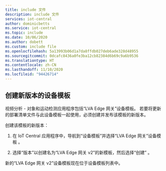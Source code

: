 ```yaml
---
title: include 文件
description: include 文件
services: iot-central
author: dominicbetts
ms.service: iot-central
ms.topic: include
ms.date: 10/06/2020
ms.author: dobett
ms.custom: include file
ms.openlocfilehash: 5a13993b06d1a7da8ffdb027deb6ade328d48955
ms.sourcegitcommit: 0dcafc8436a0fe3ba12cb82384d6b69c9a6b9536
ms.translationtype: HT
ms.contentlocale: zh-CN
ms.lasthandoff: 11/10/2020
ms.locfileid: "94426714"
---
```

## <a name="version-the-device-template"></a>创建新版本的设备模板

视频分析 - 对象和运动检测应用程序包括“LVA Edge 网关”设备模板。 若要将更新的部署清单文件与此设备模板一起使用，必须创建并发布该模板的新版本。

创建该模板的新版本：

1. 在 IoT Central 应用程序中，导航到“设备模板”并选择“LVA Edge 网关”设备模板 。

1. 选择“版本”以创建名为“LVA Edge 网关 v2”的新模板，然后选择“创建”  。

新的“LVA Edge 网关 v2”设备模板现在位于设备模板列表中。
